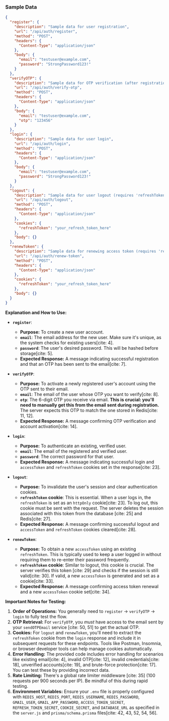 ### Sample Data
```json
{
  "register": {
    "description": "Sample data for user registration",
    "url": "/api/auth/register",
    "method": "POST",
    "headers": {
      "Content-Type": "application/json"
    },
    "body": {
      "email": "testuser@example.com",
      "password": "StrongPassword123!"
    }
  },
  "verifyOTP": {
    "description": "Sample data for OTP verification (after registration)",
    "url": "/api/auth/verify-otp",
    "method": "POST",
    "headers": {
      "Content-Type": "application/json"
    },
    "body": {
      "email": "testuser@example.com",
      "otp": "123456"
    }
  },
  "login": {
    "description": "Sample data for user login",
    "url": "/api/auth/login",
    "method": "POST",
    "headers": {
      "Content-Type": "application/json"
    },
    "body": {
      "email": "testuser@example.com",
      "password": "StrongPassword123!"
    }
  },
  "logout": {
    "description": "Sample data for user logout (requires 'refreshToken' cookie)",
    "url": "/api/auth/logout",
    "method": "POST",
    "headers": {
      "Content-Type": "application/json"
    },
    "cookies": {
      "refreshToken": "your_refresh_token_here"
    },
    "body": {}
  },
  "renewToken": {
    "description": "Sample data for renewing access token (requires 'refreshToken' cookie)",
    "url": "/api/auth/renew-token",
    "method": "POST",
    "headers": {
      "Content-Type": "application/json"
    },
    "cookies": {
      "refreshToken": "your_refresh_token_here"
    },
    "body": {}
  }
}
```

**Explanation and How to Use:**

- **`register`**:

  - **Purpose:** To create a new user account.
  - **`email`**: The email address for the new user. Make sure it's unique, as the system checks for existing users[cite: 4].
  - **`password`**: The user's desired password. This will be hashed before storage[cite: 5].
  - **Expected Response:** A message indicating successful registration and that an OTP has been sent to the email[cite: 7].

- **`verifyOTP`**:

  - **Purpose:** To activate a newly registered user's account using the OTP sent to their email.
  - **`email`**: The email of the user whose OTP you want to verify[cite: 8].
  - **`otp`**: The 6-digit OTP you receive via email. **This is crucial: you'll need to manually get this from the email sent during registration.** The server expects this OTP to match the one stored in Redis[cite: 11, 12].
  - **Expected Response:** A message confirming OTP verification and account activation[cite: 14].

- **`login`**:

  - **Purpose:** To authenticate an existing, verified user.
  - **`email`**: The email of the registered and verified user.
  - **`password`**: The correct password for that user.
  - **Expected Response:** A message indicating successful login and `accessToken` and `refreshToken` cookies set in the response[cite: 23].

- **`logout`**:

  - **Purpose:** To invalidate the user's session and clear authentication cookies.
  - **`refreshToken` cookie**: This is essential. When a user logs in, the `refreshToken` is set as an `httpOnly` cookie[cite: 23]. To log out, this cookie must be sent with the request. The server deletes the session associated with this token from the database [cite: 25] and Redis[cite: 27].
  - **Expected Response:** A message confirming successful logout and `accessToken` and `refreshToken` cookies cleared[cite: 28].

- **`renewToken`**:
  - **Purpose:** To obtain a new `accessToken` using an existing `refreshToken`. This is typically used to keep a user logged in without requiring them to re-enter their password frequently.
  - **`refreshToken` cookie**: Similar to logout, this cookie is crucial. The server verifies this token [cite: 29] and checks if the session is still valid[cite: 30]. If valid, a new `accessToken` is generated and set as a cookie[cite: 33].
  - **Expected Response:** A message confirming access token renewal and a new `accessToken` cookie set[cite: 34].

**Important Notes for Testing:**

1.  **Order of Operations:** You generally need to `register` -> `verifyOTP` -> `login` to fully test the flow.
2.  **OTP Retrieval:** For `verifyOTP`, you _must_ have access to the email sent by your `sendOTPEmail` service [cite: 50, 51] to get the actual OTP.
3.  **Cookies:** For `logout` and `renewToken`, you'll need to extract the `refreshToken` cookie from the `login` response and include it in subsequent requests for these endpoints. Tools like Postman, Insomnia, or browser developer tools can help manage cookies automatically.
4.  **Error Handling:** The provided code includes error handling for scenarios like existing email[cite: 4], invalid OTP[cite: 12], invalid credentials[cite: 18], unverified accounts[cite: 19], and brute-force protection[cite: 17]. You can test these by providing incorrect data.
5.  **Rate Limiting:** There's a global rate limiter middleware [cite: 35] (100 requests per 900 seconds per IP). Be mindful of this during rapid testing.
6.  **Environment Variables:** Ensure your `.env` file is properly configured with `REDIS_HOST`, `REDIS_PORT`, `REDIS_USERNAME`, `REDIS_PASSWORD`, `GMAIL_USER`, `GMAIL_APP_PASSWORD`, `ACCESS_TOKEN_SECRET`, `REFRESH_TOKEN_SECRET`, `COOKIE_SECRET`, and `DATABASE_URL` as specified in the `server.js` and `prisma/schema.prisma` files[cite: 42, 43, 52, 54, 56].
